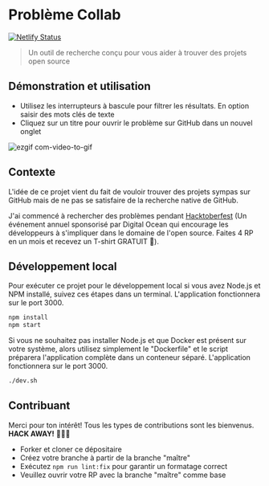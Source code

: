 # Problème Collab

[![Netlify Status](https://api.netlify.com/api/v1/badges/a515d6f7-91ed-4ce2-899a-5958d9600ba8/deploy-status)](https://app.netlify.com/sites/issue-collab/deploys)

> Un outil de recherche conçu pour vous aider à trouver des projets open source

## Démonstration et utilisation

- Utilisez les interrupteurs à bascule pour filtrer les résultats. En option saisir des mots clés de texte
- Cliquez sur un titre pour ouvrir le problème sur GitHub dans un nouvel onglet

![ezgif com-video-to-gif](https://user-images.githubusercontent.com/39889198/67807711-ba90b080-fa6b-11e9-9326-c1dface895c2.gif)

## Contexte

L'idée de ce projet vient du fait de vouloir trouver des projets sympas sur GitHub mais de ne pas se satisfaire de la recherche native de GitHub.

J'ai commencé à rechercher des problèmes pendant [Hacktoberfest](https://medium.freecodecamp.org/i-just-got-my-free-hacktoberfest-shirt-heres-a-quick-way-you-can-get-yours-fa78d6e24307) (Un événement annuel sponsorisé par Digital Ocean qui encourage les développeurs à s'impliquer dans le domaine de l'open source. Faites 4 RP en un mois et recevez un T-shirt GRATUIT 👕).

## Développement local

Pour exécuter ce projet pour le développement local si vous avez Node.js et NPM
installé, suivez ces étapes dans un terminal. 
L'application fonctionnera sur le port 3000.

```bash
npm install
npm start
```

Si vous ne souhaitez pas installer Node.js et que Docker est présent sur votre système, alors utilisez simplement le "Dockerfile" et le script préparera l'application complète dans un conteneur séparé. L'application fonctionnera sur le port 3000.

```bash
./dev.sh
```

## Contribuant

Merci pour ton intérêt! Tous les types de contributions sont les bienvenus. **HACK AWAY!** 🔨🔨🔨

- Forker et cloner ce dépositaire
- Créez votre branche à partir de la branche "maître"
- Exécutez `npm run lint:fix` pour garantir un formatage correct
- Veuillez ouvrir votre RP avec la branche "maître" comme base

